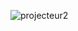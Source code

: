 
![projecteur2](https://user-images.githubusercontent.com/112189073/236200808-775e276a-9f0b-4589-a8f2-6f0c23801bf0.png)
